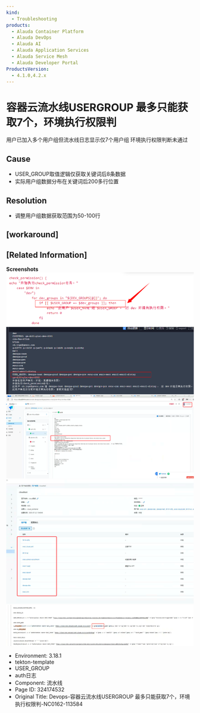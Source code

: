 ```yaml
---
kind:
  - Troubleshooting
products:
  - Alauda Container Platform
  - Alauda DevOps
  - Alauda AI
  - Alauda Application Services
  - Alauda Service Mesh
  - Alauda Developer Portal
ProductsVersion:
  - 4.1.0,4.2.x
---
```

<!-- A type of document that involves encountering a fault, diagnosing it, performing root cause analysis, and providing solutions. -->

# 容器云流水线USERGROUP 最多只能获取7个，环境执行权限判

用户已加入多个用户组但流水线日志显示仅7个用户组 环境执行权限判断未通过

## Cause
- USER_GROUP取值逻辑仅获取关键词后8条数据
- 实际用户组数据分布在关键词后200多行位置

## Resolution
- 调整用户组数据获取范围为50-100行

## [workaround]

## [Related Information]
**Screenshots**
![](assets/devops-rong-qi-yun-liu-shui-xian-usergroup-zui-duo-zhi-neng-huo-qu-7ge-huan-jing/1753256237_99781_ab3063_2.png)![](assets/devops-rong-qi-yun-liu-shui-xian-usergroup-zui-duo-zhi-neng-huo-qu-7ge-huan-jing/1753256237_99781_50ac65_1.png)
![](assets/devops-rong-qi-yun-liu-shui-xian-usergroup-zui-duo-zhi-neng-huo-qu-7ge-huan-jing/mceclip0_1753351615600_on1sg.png)
![](assets/devops-rong-qi-yun-liu-shui-xian-usergroup-zui-duo-zhi-neng-huo-qu-7ge-huan-jing/mceclip1_1753351627274_ubfvs.png)
![](assets/devops-rong-qi-yun-liu-shui-xian-usergroup-zui-duo-zhi-neng-huo-qu-7ge-huan-jing/mceclip0_1753671236697_uhqrc.png)
- Environment: 3.18.1
- tekton-template
- USER_GROUP
- auth日志
- Component: 流水线
- Page ID: 324174532
- Original Title: Devops-容器云流水线USERGROUP 最多只能获取7个，环境执行权限判-NC0162-113584
